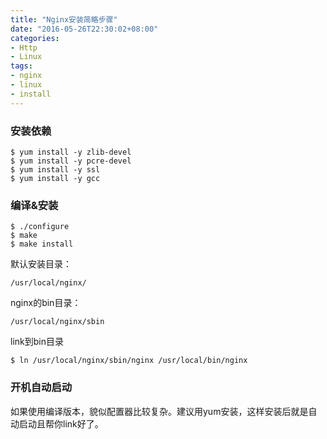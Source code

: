 ```yaml
---
title: "Nginx安装简略步骤"
date: "2016-05-26T22:30:02+08:00"
categories:
- Http
- Linux
tags:
- nginx
- linux
- install
---
```



### 安装依赖
    $ yum install -y zlib-devel 
    $ yum install -y pcre-devel
    $ yum install -y ssl
    $ yum install -y gcc

### 编译&安装
    $ ./configure
    $ make
    $ make install

默认安装目录：

    /usr/local/nginx/
	
nginx的bin目录：

    /usr/local/nginx/sbin

link到bin目录

    $ ln /usr/local/nginx/sbin/nginx /usr/local/bin/nginx

### 开机自动启动
如果使用编译版本，貌似配置器比较复杂。建议用yum安装，这样安装后就是自动启动且帮你link好了。

